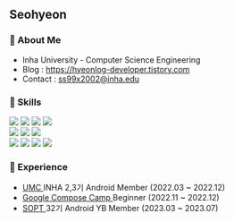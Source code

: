 <div>

 ## Seohyeon 
</div>

<div>

### 💙 About Me
- Inha University - Computer Science Engineering
- Blog : https://hyeonlog-developer.tistory.com
- Contact : ss99x2002@inha.edu

### 📖 Skills

<img src="https://img.shields.io/badge/Kotlin-7F52FF?style=flat-square&logo=Kotlin&logoColor=white"/>
<img src="https://img.shields.io/badge/C++-00599C?style=flat-square&logo=c%2B%2B&logoColor=white"/>
<img src="https://img.shields.io/badge/Android-3DDC84?style=flat-square&logo=Android&logoColor=white" />
<img src="https://img.shields.io/badge/Android Studio-3DDC84?style=flat-square&logo=Android Studio&logoColor=white" /><br>
<img src="https://img.shields.io/badge/html5-E34F26?style=flat-square&logo=html5&logoColor=white">
<img src="https://img.shields.io/badge/css-1572B6?style=flat-square&logo=css3&logoColor=white">
<img src="https://img.shields.io/badge/javascript-F7DF1E?style=flat-square&logo=javascript&logoColor=black"><br>
<img src="https://img.shields.io/badge/github-181717?style=flat-square&logo=github&logoColor=white">
<img src="https://img.shields.io/badge/Firebase-FFCA28?style=flat-square&logo=Firebase&logoColor=white"/>
<img src="https://img.shields.io/badge/Photoshop-31A8FF?style=flat-square&logo=Adobe Photoshop&logoColor=white">
<img src="https://img.shields.io/badge/Figma-F24E1E?style=flat-square&logo=Figma&logoColor=white">

### 🌟 Experience
- <a href = "https://www.makeus.in/umc"> UMC </a> INHA 2,3기 Android Member (2022.03 ~ 2022.12)
- <a href = "https://developersonair.withgoogle.com/events/composecamp_22kr"> Google Compose Camp </a> Beginner (2022.11 ~ 2022.12)
- <a href ="https://www.sopt.org/"> SOPT </a> 32기 Android YB Member (2023.03 ~ 2023.07)

<!--
| 단체 | 역할 | 기간 | 수상 |
| --- | --- | --- | --- |
| <a href = "https://www.makeus.in/umc"> UMC </a> | UMC INHA 2,3기 Android 파트 | 2022.03 ~ 2022.12 | 2기 앱런칭 최우수상 |
| <a href = "https://developersonair.withgoogle.com/events/composecamp_22kr"> Google Compose Camp </a> | Beginner | 2022.11.07 ~ 2022.12.16 | - |
| <a href ="https://www.sopt.org/"> SOPT </a> | 32기 Android 파트 | 2023.03 ~ 2023.07 |  32기 앱잼 최우수상 | -->

<!-- ### Hi there 👋 -->
<!--
**ss99x2002/ss99x2002** is a ✨ _special_ ✨ repository because its `README.md` (this file) appears on your GitHub profile.
Here are some ideas to get you started:

- 🔭 I’m currently working on ...
- 🌱 I’m currently learning ...
- 👯 I’m looking to collaborate on ...
- 🤔 I’m looking for help with ...
- 💬 Ask me about ...
- 📫 How to reach me: ...
- 😄 Pronouns: ...
- ⚡ Fun fact: ...
-->
